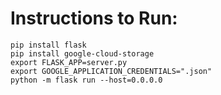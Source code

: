 # Instructions to Run:

    pip install flask
    pip install google-cloud-storage
    export FLASK_APP=server.py
    export GOOGLE_APPLICATION_CREDENTIALS=".json"
    python -m flask run --host=0.0.0.0
